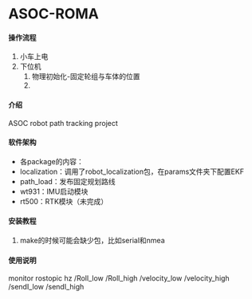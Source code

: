 # ASOC-ROMA

#### 操作流程
1. 小车上电
2. 下位机
   1. 物理初始化-固定轮组与车体的位置
   2. 




#### 介绍
ASOC robot path tracking project


#### 软件架构
- 各package的内容：
- localization：调用了robot_localization包，在params文件夹下配置EKF
- path_load：发布固定规划路线
- wt931：IMU启动模块
- rt500：RTK模块（未完成）


#### 安装教程

1.  make的时候可能会缺少包，比如serial和nmea


#### 使用说明

monitor 
rostopic hz /Roll_low /Roll_high /velocity_low /velocity_high /sendI_low /sendI_high 



